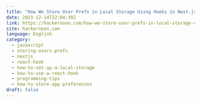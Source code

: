 ```yaml
---
title: "How We Store User Prefs in Local Storage Using Hooks in Next.js"
date: 2023-12-14T22:04:39Z
link: https://hackernoon.com/how-we-store-user-prefs-in-local-storage-using-hooks-in-nextjs?source=rss&utm_medium=RSS&utm_source=news.12bit.vn
site: hackernoon.com
language: English
category:
  - javascript
  - storing-users-prefs
  - nextjs
  - react-hook
  - how-to-set-up-a-local-storage
  - how-to-use-a-react-hook
  - programming-tips
  - how-to-store-app-preferences
draft: false
---
```

